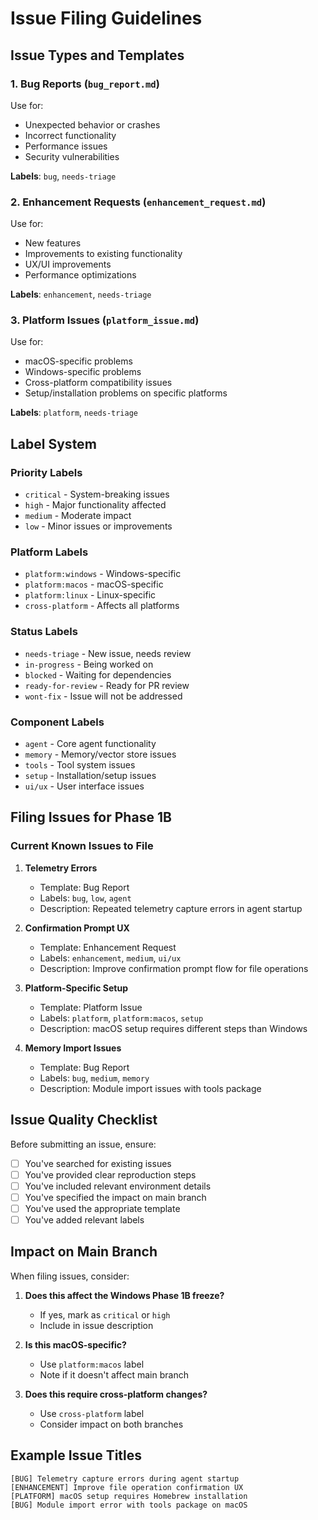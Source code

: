# Issue Filing Guidelines

## Issue Types and Templates

### 1. Bug Reports (`bug_report.md`)
Use for:
- Unexpected behavior or crashes
- Incorrect functionality
- Performance issues
- Security vulnerabilities

**Labels**: `bug`, `needs-triage`

### 2. Enhancement Requests (`enhancement_request.md`)
Use for:
- New features
- Improvements to existing functionality
- UX/UI improvements
- Performance optimizations

**Labels**: `enhancement`, `needs-triage`

### 3. Platform Issues (`platform_issue.md`)
Use for:
- macOS-specific problems
- Windows-specific problems
- Cross-platform compatibility issues
- Setup/installation problems on specific platforms

**Labels**: `platform`, `needs-triage`

## Label System

### Priority Labels
- `critical` - System-breaking issues
- `high` - Major functionality affected
- `medium` - Moderate impact
- `low` - Minor issues or improvements

### Platform Labels
- `platform:windows` - Windows-specific
- `platform:macos` - macOS-specific
- `platform:linux` - Linux-specific
- `cross-platform` - Affects all platforms

### Status Labels
- `needs-triage` - New issue, needs review
- `in-progress` - Being worked on
- `blocked` - Waiting for dependencies
- `ready-for-review` - Ready for PR review
- `wont-fix` - Issue will not be addressed

### Component Labels
- `agent` - Core agent functionality
- `memory` - Memory/vector store issues
- `tools` - Tool system issues
- `setup` - Installation/setup issues
- `ui/ux` - User interface issues

## Filing Issues for Phase 1B

### Current Known Issues to File

1. **Telemetry Errors**
   - Template: Bug Report
   - Labels: `bug`, `low`, `agent`
   - Description: Repeated telemetry capture errors in agent startup

2. **Confirmation Prompt UX**
   - Template: Enhancement Request
   - Labels: `enhancement`, `medium`, `ui/ux`
   - Description: Improve confirmation prompt flow for file operations

3. **Platform-Specific Setup**
   - Template: Platform Issue
   - Labels: `platform`, `platform:macos`, `setup`
   - Description: macOS setup requires different steps than Windows

4. **Memory Import Issues**
   - Template: Bug Report
   - Labels: `bug`, `medium`, `memory`
   - Description: Module import issues with tools package

## Issue Quality Checklist

Before submitting an issue, ensure:

- [ ] You've searched for existing issues
- [ ] You've provided clear reproduction steps
- [ ] You've included relevant environment details
- [ ] You've specified the impact on main branch
- [ ] You've used the appropriate template
- [ ] You've added relevant labels

## Impact on Main Branch

When filing issues, consider:

1. **Does this affect the Windows Phase 1B freeze?**
   - If yes, mark as `critical` or `high`
   - Include in issue description

2. **Is this macOS-specific?**
   - Use `platform:macos` label
   - Note if it doesn't affect main branch

3. **Does this require cross-platform changes?**
   - Use `cross-platform` label
   - Consider impact on both branches

## Example Issue Titles

```
[BUG] Telemetry capture errors during agent startup
[ENHANCEMENT] Improve file operation confirmation UX
[PLATFORM] macOS setup requires Homebrew installation
[BUG] Module import error with tools package on macOS
``` 